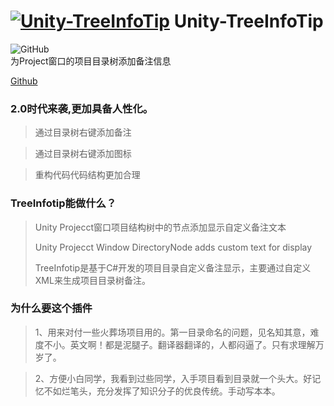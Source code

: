 # [![Unity-TreeInfoTip](trees2.svg)](https://github.com/hankangwen/Unity-TreeInfoTip) Unity-TreeInfoTip
![GitHub](https://img.shields.io/github/license/hankangwen/Unity-TreeInfoTip)  
为Project窗口的项目目录树添加备注信息

[Github](https://github.com/hankangwen/Unity-TreeInfoTip)

### 2.0时代来袭,更加具备人性化。

> 通过目录树右键添加备注

> 通过目录树右键添加图标

> 重构代码代码结构更加合理

### TreeInfotip能做什么？
> Unity Projecct窗口项目结构树中的节点添加显示自定义备注文本
>
> Unity Projecct Window DirectoryNode adds custom text for display
>
> TreeInfotip是基于C#开发的项目目录自定义备注显示，主要通过自定义XML来生成项目目录树备注。

### 为什么要这个插件

> 1、用来对付一些火葬场项目用的。第一目录命名的问题，见名知其意，难度不小。英文啊！都是泥腿子。翻译器翻译的，人都闷逼了。只有求理解万岁了。

> 2、方便小白同学，我看到过些同学，入手项目看到目录就一个头大。好记忆不如烂笔头，充分发挥了知识分子的优良传统。手动写本本。



